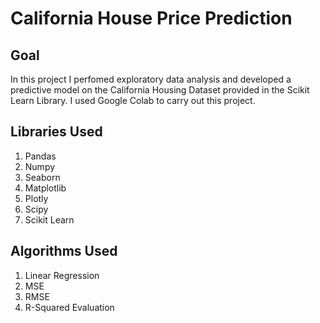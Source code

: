# California House Price Prediction
## Goal
In this project I perfomed exploratory data analysis and developed a predictive model on the California Housing Dataset provided in the Scikit Learn Library. I used Google Colab to carry out this project.

## Libraries Used
1. Pandas
2. Numpy
3. Seaborn
4. Matplotlib
5. Plotly
6. Scipy
7. Scikit Learn

## Algorithms Used
1. Linear Regression
2. MSE
3. RMSE
4. R-Squared Evaluation



